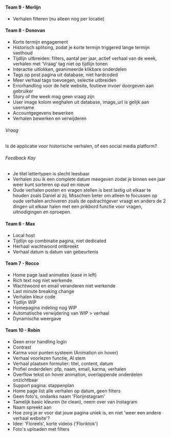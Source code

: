 #

#### Team 9 - Merlijn

- Verhalen filteren (nu alleen nog per locatie)

#### Team 8 - Donovan

- Korte termijn engagement
- Historisch splitsing, zodat je korte termijn triggered lange termijn vasthoud
- Tijdlijn uitbreiden: filters, aantal per jaar, actief verhaal van de week, verhalen met 'Vraag' tag niet op tijdlijn tonen
- Interactie uitlokken, geanimeerde klikbare onderdelen
- Tags op post pagina uit database, niet hardcoded
- Meer verhaal tags toevoegen, selectie uitbreiden
- Errorhandling voor de hele website, foutieve invoer doorgeven aan gebruiker
- Story of the week mag geen vraag zijn
- User image kolom weghalen uit database, image_url is gelijk aan username
- Accountgegevens bewerken
- Verhalen bewerken en verwijderen

###### Vraag

Is de applicatie voor historische verhalen, of een social media platform?

###### Feedback Kay

- Je titel lettertypen is slecht leesbaar
- Verhalen zou ik een complete datum meegeven zodat je binnen een jaar weer kunt sorteren op oud en nieuw 
- Oude verhalen posten en vragen stellen is best lastig uit elkaar te houden zoals Daniel al zij. Misschien beter om alleen te focussen op oude verhalen archiveren zoals de opdrachtgever vraagt en anders de 2 dingen uit elkaar halen met een prikbord functie voor vragen, uitnodigingen en oproepen.

#### Team 6 - Max

- Local host
- Tijdlijn op combinatie pagina, niet dedicated
- Herhaal wachtwoord ontbreekt
- Verhaal datum is datum van gebeurtenis

#### Team 7 - Rocco

- Home page laad animaties (ease in left)
- Rich text nog niet werkende
- Wachtwoord en email veranderen niet werkende
- Last minute breaking change 
- Verhalen kleur code
- Tijdlijn WIP
- Homepagina indeling nog WIP
- Automatische verwijdering van WIP > verhaal
- Dynamische weergave

#### Team 10 - Robin

- Geen error handling login
- Contrast
- Karma voor punten systeem (Animation on hover)
- Verhaal voorlezen functie, AI stem
- Verhaal plaatsen formulier: titel, content, datum
- Profiel onderdelen: pfp, naam, email, karma, verhalen
- Overflow tekst on hover animation, overlappende onderdelen onzichtbaar
- Support pagina: stappenplan
- Home page list alle verhalen op datum, geen filters
- Geen foto's, ondanks naam 'Florijnstagram'
- Tamelijk basic kleuren (te clean), neem over van Instagram
- Naam spreekt aan
- Hoe zorg je er voor dat jouw pagina uniek is, en niet 'weer een andere verhaal website'?
- Idee: 'Floreels', korte videos ('Floriktok')
- Foto's uploaden met filters
